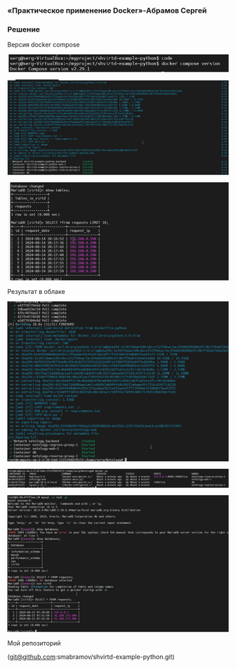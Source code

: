 ### «Практическое применение Docker»-Абрамов Сергей

### Решение

Версия docker compose

![1](https://github.com/smabramov/shvirtd-example-python/blob/4d13ffdf647be433ce21089f86f2eca03108629b/jpeg/1.jpg)

![3](https://github.com/smabramov/shvirtd-example-python/blob/05f68bd595b55ff0ec6be6045a5415dde13a0ba6/jpeg/3.jpg)


![2](https://github.com/smabramov/shvirtd-example-python/blob/05f68bd595b55ff0ec6be6045a5415dde13a0ba6/jpeg/2.jpg)

Результат в облаке

![4](https://github.com/smabramov/shvirtd-example-python/blob/05f68bd595b55ff0ec6be6045a5415dde13a0ba6/jpeg/4.jpg)


![5](https://github.com/smabramov/shvirtd-example-python/blob/05f68bd595b55ff0ec6be6045a5415dde13a0ba6/jpeg/5.jpg)


![6](https://github.com/smabramov/shvirtd-example-python/blob/05f68bd595b55ff0ec6be6045a5415dde13a0ba6/jpeg/6.jpg)

Мой репозиторий

(git@github.com:smabramov/shvirtd-example-python.git)
